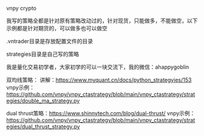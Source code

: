 vnpy crypto

我写的策略全都是针对原有策略改动过的，针对现货，只能做多，不能做空，以下示例都是针对期货的，可以做多也可以做空

.vntrader目录是存放配置文件的目录

strategies目录是自己写的策略

我是量化交易初学者，大家初学的可以一块交流下，我的微信：ahappygoblin

双均线策略：
讲解：https://www.myquant.cn/docs/python_strategyies/153
vnpy示例：https://github.com/vnpy/vnpy_ctastrategy/blob/main/vnpy_ctastrategy/strategies/double_ma_strategy.py

dual thrust策略：https://www.shinnytech.com/blog/dual-thrust/
vnpy示例：https://github.com/vnpy/vnpy_ctastrategy/blob/main/vnpy_ctastrategy/strategies/dual_thrust_strategy.py